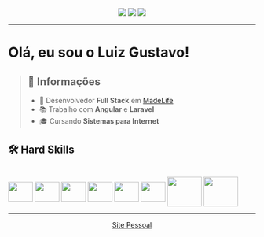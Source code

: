 <div align="center"> 
  <a href="https://www.instagram.com/luizgcl" target="_blank"><img src="https://img.shields.io/badge/-Instagram-%23E4405F?style=for-the-badge&logo=instagram&logoColor=white"/></a>
  <a href="https://www.linkedin.com/in/luizgcl/" target="_blank"><img src="https://img.shields.io/badge/-LinkedIn-%230077B5?style=for-the-badge&logo=linkedin&logoColor=white"/></a> 
  <a href = "mailto:luiizgcl@gmail.com"><img src="https://img.shields.io/badge/-Gmail-red?style=for-the-badge&logo=gmail&logoColor=white"/></a>
</div>

* * *

# Olá, eu sou o Luiz Gustavo!

> ## 📑 Informações
>
> - 💼 Desenvolvedor **Full Stack** em [MadeLife](https://madelife.com.br/)
> - 📚 Trabalho com **Angular** e **Laravel**
> - 🎓 Cursando **Sistemas para Internet** 
> 
  
## 🛠 Hard Skills
<div align="center" style="display: inline-block"><br>
<img align="center" height="40" width="50" src="https://cdn.jsdelivr.net/gh/devicons/devicon/icons/java/java-original.svg" />
<img align="center" height="40" width="50" src="https://cdn.jsdelivr.net/gh/devicons/devicon/icons/typescript/typescript-original.svg" />
<img align="center" height="40" width="50" src="https://cdn.jsdelivr.net/gh/devicons/devicon/icons/angularjs/angularjs-original.svg" />
<img align="center"height="40" width="50" src="https://cdn.jsdelivr.net/gh/devicons/devicon/icons/react/react-original.svg" />
<img align="center"height="40" width="50" src="https://cdn.jsdelivr.net/gh/devicons/devicon/icons/spring/spring-original.svg" />
<img align="center" height="40" width="50" src="https://cdn.jsdelivr.net/gh/devicons/devicon/icons/nestjs/nestjs-plain.svg" />
  
<img align="center" height="60" width="70" src="https://cdn.jsdelivr.net/gh/devicons/devicon/icons/mysql/mysql-original-wordmark.svg" />
<img align="center" height="60" width="70" src="https://cdn.jsdelivr.net/gh/devicons/devicon/icons/mongodb/mongodb-plain-wordmark.svg" />
</div>

* * *

<div align="center">
  
[Site Pessoal][1]

[1]: https://me.luizgcl.com.br       "Site Pessoal"
  
</div>
